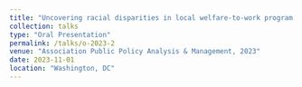 ```yaml
---
title: "Uncovering racial disparities in local welfare-to-work program responses to the COVID-19 pandemic in California"
collection: talks
type: "Oral Presentation"
permalink: /talks/o-2023-2
venue: "Association Public Policy Analysis & Management, 2023"
date: 2023-11-01
location: "Washington, DC"
---
```

